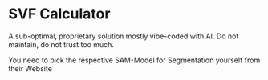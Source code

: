 # SVF Calculator
A sub-optimal, proprietary solution mostly vibe-coded with AI.
Do not maintain, do not trust too much.

You need to pick the respective SAM-Model for Segmentation yourself from their Website

